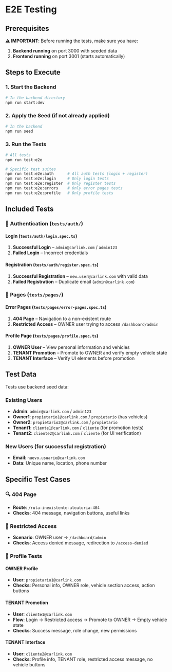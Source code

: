 # E2E Testing

## Prerequisites

**⚠️ IMPORTANT**: Before running the tests, make sure you have:

1. **Backend running** on port 3000 with seeded data
2. **Frontend running** on port 3001 (starts automatically)

## Steps to Execute

### 1. Start the Backend

```bash
# In the backend directory
npm run start:dev
```

### 2. Apply the Seed (if not already applied)

```bash
# In the backend
npm run seed
```

### 3. Run the Tests

```bash
# All tests
npm run test:e2e

# Specific test suites
npm run test:e2e:auth      # All auth tests (login + register)
npm run test:e2e:login     # Only login tests
npm run test:e2e:register  # Only register tests
npm run test:e2e:errors    # Only error pages tests
npm run test:e2e:profile   # Only profile tests
```

## Included Tests

### 🔐 Authentication (`tests/auth/`)

#### Login (`tests/auth/login.spec.ts`)

1. **Successful Login** – `admin@carlink.com` / `admin123`
2. **Failed Login** – Incorrect credentials

#### Registration (`tests/auth/register.spec.ts`)

1. **Successful Registration** – `new.user@carlink.com` with valid data
2. **Failed Registration** – Duplicate email (`admin@carlink.com`)

### 📄 Pages (`tests/pages/`)

#### Error Pages (`tests/pages/error-pages.spec.ts`)

1. **404 Page** – Navigation to a non-existent route
2. **Restricted Access** – OWNER user trying to access `/dashboard/admin`

#### Profile Page (`tests/pages/profile.spec.ts`)

1. **OWNER User** – View personal information and vehicles
2. **TENANT Promotion** – Promote to OWNER and verify empty vehicle state
3. **TENANT Interface** – Verify UI elements before promotion

## Test Data

Tests use backend seed data:

### Existing Users

- **Admin**: `admin@carlink.com` / `admin123`
- **Owner1**: `propietario1@carlink.com` / `propietario` (has vehicles)
- **Owner2**: `propietario2@carlink.com` / `propietario`
- **Tenant1**: `cliente1@carlink.com` / `cliente` (for promotion tests)
- **Tenant2**: `cliente2@carlink.com` / `cliente` (for UI verification)

### New Users (for successful registration)

- **Email**: `nuevo.usuario@carlink.com`
- **Data**: Unique name, location, phone number

## Specific Test Cases

### 🔍 404 Page

- **Route**: `/ruta-inexistente-aleatoria-404`
- **Checks**: 404 message, navigation buttons, useful links

### 🚨 Restricted Access

- **Scenario**: OWNER user → `/dashboard/admin`
- **Checks**: Access denied message, redirection to `/access-denied`

### 👤 Profile Tests

#### OWNER Profile

- **User**: `propietario1@carlink.com`
- **Checks**: Personal info, OWNER role, vehicle section access, action buttons

#### TENANT Promotion

- **User**: `cliente1@carlink.com`
- **Flow**: Login → Restricted access → Promote to OWNER → Empty vehicle state
- **Checks**: Success message, role change, new permissions

#### TENANT Interface

- **User**: `cliente2@carlink.com`
- **Checks**: Profile info, TENANT role, restricted access message, no vehicle buttons
